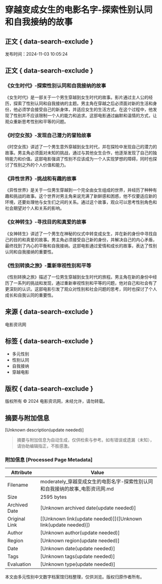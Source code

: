 # 穿越变成女生的电影名字-探索性别认同和自我接纳的故事

## 正文 { data-search-exclude }


发布时间：2024-11-03 10:05:24

## 正文 { data-search-exclude }

### 《女生时代》-探索性别认同和自我接纳的故事

《女生时代》是一部关于一个男生穿越到女生时代的故事。影片通过主人公的经历，探索了性别认同和自我接纳的主题。男主角在穿越之后必须面对新的生活和身份，他必须学会接受自己的新身体，并适应女生的生活方式。在这个过程中，他发现了性别并不应该限制一个人的能力和追求。这部电影通过幽默和温情的方式，让观众重新思考性别和平等的问题。

### 《时空女孩》-发现自己潜力的冒险故事

《时空女孩》讲述了一个男生意外穿越到女生时代，并在探险中发现自己的潜力的故事。男主角必须面对未知的挑战，通过与其他女生合作，他逐渐发现了自己的独特能力和价值。这部电影强调了性别不应该成为一个人实现梦想的障碍，同时也探讨了性别之外的个人价值和能力。

### 《异性世界》-挑战和有趣的故事

《异性世界》是关于一位男生穿越到一个完全由女生组成的世界，并经历了种种有趣和挑战的故事。这个世界对男主角来说充满了新鲜感和困惑，他不仅要适应新的环境，还要处理他与女生们之间的关系。通过这个故事，观众可以思考性别角色和社会期望对个人和关系的影响。

### 《女神转生》-寻找目的和真爱的故事

《女神转生》讲述了一个男生在神秘的仪式中转变成女生，并在新的身份中寻找自己的目的和真爱的故事。男主角必须接受自己新的身份，并解决自己的内心矛盾，最终找到了内心的平衡和自我接纳。这部电影通过爱情和成长的故事，表达了性别认同和自我接纳的重要性。

### 《性别转换之旅》-重新审视性别和平等

《性别转换之旅》描述了一位男生穿越到女生时代的旅程。男主角在新的身份中经历了一系列的挑战和发现，通过重新审视性别和平等的问题，他对自己和社会有了更深刻的认识。这部电影引发了观众对性别和社会问题的思考，同时也探讨了个人成长和自我认同的重要性。

## 来源 { data-search-exclude }

电影资讯网

## 标签 { data-search-exclude }

- 多元性别
- 性别认同
- 自我接纳
- 穿越电影

## 版权 { data-search-exclude }

版权所有 © 2024 电影资讯网，未经允许，请勿转载。
<!-- tcd_original_link https://moderately.brentexmv.com/ -->


## 摘要与附加信息

<!-- tcd_abstract -->
[Unknown description(update needed)]
<!-- tcd_abstract_end -->

> 摘要与附加信息为自动生成，仅供检索与参考。如有错误或遗漏（未知），请协助编辑指正，不胜感激。

### 附加信息 [Processed Page Metadata]

| Attribute       | Value                                  |
|-----------------|----------------------------------------|
| Filename        | moderately_穿越变成女生的电影名字-探索性别认同和自我接纳的故事_电影资讯网.md                             |
| Size            | 2595 bytes                           |
| Archived Date   | [Unknown archived date(update needed)]                             |
| Original Link   | [[Unknown link(update needed)]]([Unknown link(update needed)])                       |
| Author          | [Unknown author(update needed)]                               |
| Region          | [Unknown region(update needed)]                               |
| Date            | [Unknown date(update needed)]                                 |
| Tags            | [Unknown tags(update needed)]                                 |
| Evaluation            | [Unknown type(update needed)]                                 |
<!-- tcd_table_end -->

本文由多元性别中文数字档案馆归档整理，仅供浏览。版权归原作者所有。

